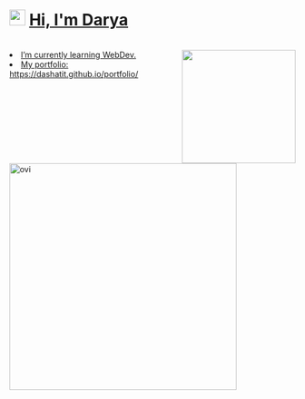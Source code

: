 <h1>  <img src="https://emojis.slackmojis.com/emojis/images/1621024394/39092/cat-roll.gif?1621024394" width="28" /> <a href="https://github.com/xrkffgg/xrkffgg/blob/master/quotations.md"> Hi, I'm Darya </h1>
<!-- <img src="https://user-images.githubusercontent.com/74038190/226127923-0e8b7792-7b3c-462b-951b-63c96ba1a5af.gif" width=40px> -->
<br>
<div>
<!--   <img src="https://github.com/Anmol-Baranwal/Cool-GIFs-For-GitHub/assets/74038190/406eb3e6-caba-401d-93c8-e0a7941c84b9" align="right" width="300">&nbsp; -->

  <img align='right' src='https://user-images.githubusercontent.com/5713670/87202985-820dcb80-c2b6-11ea-9f56-7ec461c497c3.gif' width='200"'>
  <li>I’m currently learning WebDev.</li>
  <li>My portfolio: https://dashatit.github.io/portfolio/ </li>
</div>
<br>

<br>

<div align="left">
  <img src="https://github-readme-stats.vercel.app/api/top-langs?username=dashatit&show_icons=true&locale=en&layout=compact&theme=chartreuse-dark" alt="ovi" width="400"/>
</div>

<!-- Markdown -->
<br>

